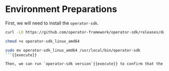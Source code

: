 # Environment Preparations

First, we will need to install the `operator-sdk`.

```sh
curl -LO https://github.com/operator-framework/operator-sdk/releases/download/v1.15.0/operator-sdk_linux_amd64

chmod +x operator-sdk_linux_amd64

sudo mv operator-sdk_linux_amd64 /usr/local/bin/operator-sdk
```{{execute}}

Then, we can run `operator-sdk version`{{execute}} to confirm that the SDK has been installed successfully and is available for our use in the terminal.
